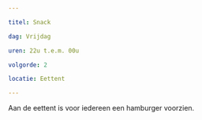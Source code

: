 ```yaml
---

titel: Snack

dag: Vrijdag

uren: 22u t.e.m. 00u

volgorde: 2

locatie: Eettent

---
```


Aan de eettent is voor iedereen een hamburger voorzien.
